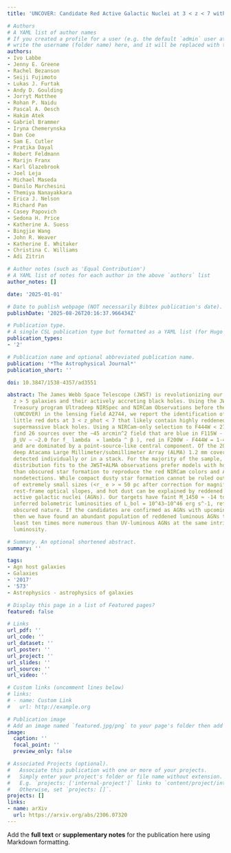 ```yaml
---
title: 'UNCOVER: Candidate Red Active Galactic Nuclei at 3 < z < 7 with JWST and ALMA'

# Authors
# A YAML list of author names
# If you created a profile for a user (e.g. the default `admin` user at `content/authors/admin/`), 
# write the username (folder name) here, and it will be replaced with their full name and linked to their profile.
authors:
- Ivo Labbe
- Jenny E. Greene
- Rachel Bezanson
- Seiji Fujimoto
- Lukas J. Furtak
- Andy D. Goulding
- Jorryt Matthee
- Rohan P. Naidu
- Pascal A. Oesch
- Hakim Atek
- Gabriel Brammer
- Iryna Chemerynska
- Dan Coe
- Sam E. Cutler
- Pratika Dayal
- Robert Feldmann
- Marijn Franx
- Karl Glazebrook
- Joel Leja
- Michael Maseda
- Danilo Marchesini
- Themiya Nanayakkara
- Erica J. Nelson
- Richard Pan
- Casey Papovich
- Sedona H. Price
- Katherine A. Suess
- Bingjie Wang
- John R. Weaver
- Katherine E. Whitaker
- Christina C. Williams
- Adi Zitrin

# Author notes (such as 'Equal Contribution')
# A YAML list of notes for each author in the above `authors` list
author_notes: []

date: '2025-01-01'

# Date to publish webpage (NOT necessarily Bibtex publication's date).
publishDate: '2025-08-26T20:16:37.966434Z'

# Publication type.
# A single CSL publication type but formatted as a YAML list (for Hugo requirements).
publication_types:
- '2'

# Publication name and optional abbreviated publication name.
publication: '*The Astrophysical Journal*'
publication_short: ''

doi: 10.3847/1538-4357/ad3551

abstract: The James Webb Space Telescope (JWST) is revolutionizing our knowledge of
  z > 5 galaxies and their actively accreting black holes. Using the JWST Cycle 1
  Treasury program Ultradeep NIRSpec and NIRCam Observations before the Epoch of Reionization
  (UNCOVER) in the lensing field A2744, we report the identification of a sample of
  little red dots at 3 < z_phot < 7 that likely contain highly reddened accreting
  supermassive black holes. Using a NIRCam-only selection to F444W < 27.7 mag, we
  find 26 sources over the ∼45 arcmin^2 field that are blue in F115W ‑ F200W ∼ 0 (or
  β_UV ∼ –2.0 for f_ lambda  ∝ lambda ^ β ), red in F200W ‑ F444W = 1‑4 (β_opt ∼ +2.0),
  and are dominated by a point-source-like central component. Of the 20 sources with
  deep Atacama Large Millimeter/submillimeter Array (ALMA) 1.2 mm coverage, none are
  detected individually or in a stack. For the majority of the sample, spectral energy
  distribution fits to the JWST+ALMA observations prefer models with hot dust rather
  than obscured star formation to reproduce the red NIRCam colors and ALMA 1.2 mm
  nondetections. While compact dusty star formation cannot be ruled out, the combination
  of extremely small sizes (<r_ e > ≈ 50 pc after correction for magnification), red
  rest-frame optical slopes, and hot dust can be explained by reddened broad-line
  active galactic nuclei (AGNs). Our targets have faint M_1450 ≈ ‑14 to ‑18 mag but
  inferred bolometric luminosities of L_bol = 10^43–10^46 erg s^‑1, reflecting their
  obscured nature. If the candidates are confirmed as AGNs with upcoming UNCOVER spectroscopy,
  then we have found an abundant population of reddened luminous AGNs that are at
  least ten times more numerous than UV-luminous AGNs at the same intrinsic bolometric
  luminosity.

# Summary. An optional shortened abstract.
summary: ''

tags:
- Agn host galaxies
- Galaxies
- '2017'
- '573'
- Astrophysics - astrophysics of galaxies

# Display this page in a list of Featured pages?
featured: false

# Links
url_pdf: ''
url_code: ''
url_dataset: ''
url_poster: ''
url_project: ''
url_slides: ''
url_source: ''
url_video: ''

# Custom links (uncomment lines below)
# links:
# - name: Custom Link
#   url: http://example.org

# Publication image
# Add an image named `featured.jpg/png` to your page's folder then add a caption below.
image:
  caption: ''
  focal_point: ''
  preview_only: false

# Associated Projects (optional).
#   Associate this publication with one or more of your projects.
#   Simply enter your project's folder or file name without extension.
#   E.g. `projects: ['internal-project']` links to `content/project/internal-project/index.md`.
#   Otherwise, set `projects: []`.
projects: []
links:
- name: arXiv
  url: https://arxiv.org/abs/2306.07320
---
```


Add the **full text** or **supplementary notes** for the publication here using Markdown formatting.
